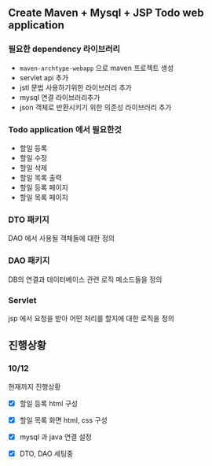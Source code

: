 ## Create Maven + Mysql + JSP Todo web application

### 필요한 dependency 라이브러리
- `maven-archtype-webapp` 으로 maven 프로젝트 생성
- servlet api 추가
- jstl 문법 사용하기위한 라이브러리 추가
- mysql 연결 라이브러리추가
- json 객체로 반환시키기 위한 의존성 라이브러리 추가

### Todo application 에서 필요한것
- 할일 등록
- 할일 수정
- 할일 삭제
- 할일 목록 출력
- 할일 등록 페이지
- 할일 목록 페이지

### DTO 패키지
DAO 에서 사용될 객체들에 대한 정의 

### DAO 패키지
DB의 연결과 데이터베이스 관련 로직 메소드들을 정의

### Servlet
jsp 에서 요청을 받아 어떤 처리를 할지에 대한 로직을 정의

## 진행상황
### 10/12
현재까지 진행상황  
- [x] 할일 등록 html 구성
- [x] 할일 목록 화면 html, css 구성
- [x] mysql 과 java 연결 설정
- [x] DTO, DAO 세팅중

